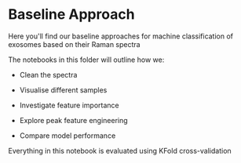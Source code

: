 # Baseline Approach

Here you'll find our baseline approaches for machine classification of exosomes based on their Raman spectra

The notebooks in this folder will outline how we:

- Clean the spectra

- Visualise different samples

- Investigate feature importance

- Explore peak feature engineering

- Compare model performance

Everything in this notebook is evaluated using KFold cross-validation